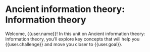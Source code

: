 # Ancient information theory: Information theory

Welcome, {{user.name}}! In this unit on Ancient information theory: Information theory, you’ll explore key concepts that will help you {{user.challenge}} and move you closer to {{user.goal}}.